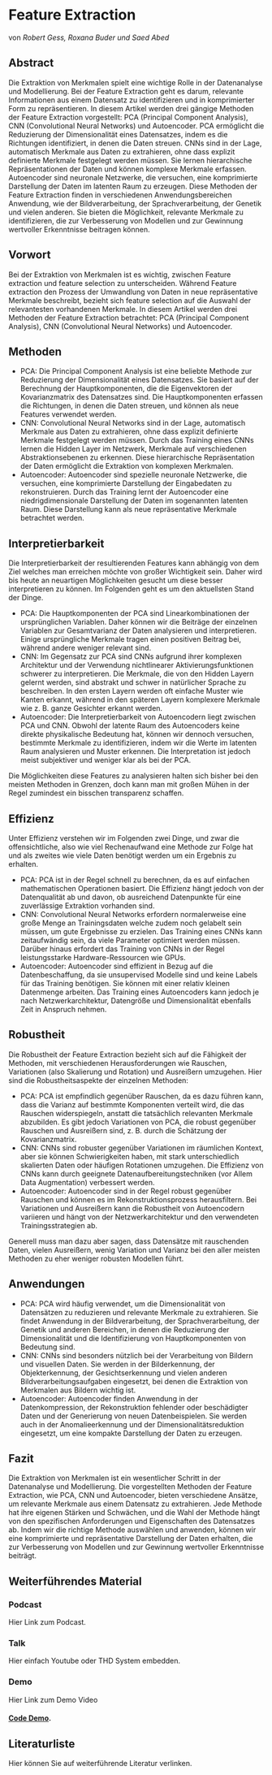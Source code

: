# Feature Extraction
von *Robert Gess, Roxana Buder und Saed Abed*

## Abstract
Die Extraktion von Merkmalen spielt eine wichtige Rolle in der Datenanalyse und Modellierung. Bei der Feature Extraction geht es darum, relevante Informationen aus einem Datensatz zu identifizieren und in komprimierter Form zu repräsentieren. In diesem Artikel werden drei gängige Methoden der Feature Extraction vorgestellt: PCA (Principal Component Analysis), CNN (Convolutional Neural Networks) und Autoencoder.
PCA ermöglicht die Reduzierung der Dimensionalität eines Datensatzes, indem es die Richtungen identifiziert, in denen die Daten streuen. CNNs sind in der Lage, automatisch Merkmale aus Daten zu extrahieren, ohne dass explizit definierte Merkmale festgelegt werden müssen. Sie lernen hierarchische Repräsentationen der Daten und können komplexe Merkmale erfassen. Autoencoder sind neuronale Netzwerke, die versuchen, eine komprimierte Darstellung der Daten im latenten Raum zu erzeugen.
Diese Methoden der Feature Extraction finden in verschiedenen Anwendungsbereichen Anwendung, wie der Bildverarbeitung, der Sprachverarbeitung, der Genetik und vielen anderen. Sie bieten die Möglichkeit, relevante Merkmale zu identifizieren, die zur Verbesserung von Modellen und zur Gewinnung wertvoller Erkenntnisse beitragen können.

## Vorwort
Bei der Extraktion von Merkmalen ist es wichtig, zwischen Feature extraction und feature selection zu unterscheiden. Während Feature extraction den Prozess der Umwandlung von Daten in neue repräsentative Merkmale beschreibt, bezieht sich feature selection auf die Auswahl der relevantesten vorhandenen Merkmale.
In diesem Artikel werden drei Methoden der Feature Extraction betrachtet: PCA (Principal Component Analysis), CNN (Convolutional Neural Networks) und Autoencoder.

## Methoden
* PCA: Die Principal Component Analysis ist eine beliebte Methode zur Reduzierung der Dimensionalität eines Datensatzes. Sie basiert auf der Berechnung der Hauptkomponenten, die die Eigenvektoren der Kovarianzmatrix des Datensatzes sind. Die Hauptkomponenten erfassen die Richtungen, in denen die Daten streuen, und können als neue Features verwendet werden.
* CNN: Convolutional Neural Networks sind in der Lage, automatisch Merkmale aus Daten zu extrahieren, ohne dass explizit definierte Merkmale festgelegt werden müssen. Durch das Training eines CNNs lernen die Hidden Layer im Netzwerk, Merkmale auf verschiedenen Abstraktionsebenen zu erkennen. Diese hierarchische Repräsentation der Daten ermöglicht die Extraktion von komplexen Merkmalen.
* Autoencoder: Autoencoder sind spezielle neuronale Netzwerke, die versuchen, eine komprimierte Darstellung der Eingabedaten zu rekonstruieren. Durch das Training lernt der Autoencoder eine niedrigdimensionale Darstellung der Daten im sogenannten latenten Raum. Diese Darstellung kann als neue repräsentative Merkmale betrachtet werden.

## Interpretierbarkeit
Die Interpretierbarkeit der resultierenden Features kann abhängig von dem Ziel welches man erreichen möchte von großer Wichtigkeit sein. Daher wird bis heute an neuartigen Möglichkeiten gesucht um diese besser interpretieren zu können. Im Folgenden geht es um den aktuellsten Stand der Dinge.

* PCA: Die Hauptkomponenten der PCA sind Linearkombinationen der ursprünglichen Variablen. Daher können wir die Beiträge der einzelnen Variablen zur Gesamtvarianz der Daten analysieren und interpretieren. Einige ursprüngliche Merkmale tragen einen positiven Beitrag bei, während andere weniger relevant sind.
* CNN: Im Gegensatz zur PCA sind CNNs aufgrund ihrer komplexen Architektur und der Verwendung nichtlinearer Aktivierungsfunktionen schwerer zu interpretieren. Die Merkmale, die von den Hidden Layern gelernt werden, sind abstrakt und schwer in natürlicher Sprache zu beschreiben. In den ersten Layern werden oft einfache Muster wie Kanten erkannt, während in den späteren Layern komplexere Merkmale wie z. B. ganze Gesichter erkannt werden.
* Autoencoder: Die Interpretierbarkeit von Autoencodern liegt zwischen PCA und CNN. Obwohl der latente Raum des Autoencoders keine direkte physikalische Bedeutung hat, können wir dennoch versuchen, bestimmte Merkmale zu identifizieren, indem wir die Werte im latenten Raum analysieren und Muster erkennen. Die Interpretation ist jedoch meist subjektiver und weniger klar als bei der PCA.

Die Möglichkeiten diese Features zu analysieren halten sich bisher bei den meisten Methoden in Grenzen, doch kann man mit großen Mühen in der Regel zumindest ein bisschen transparenz schaffen.

## Effizienz
Unter Effizienz verstehen wir im Folgenden zwei Dinge, und zwar die offensichtliche, also wie viel Rechenaufwand eine Methode zur Folge hat und als zweites wie viele Daten benötigt werden um ein Ergebnis zu erhalten.

* PCA: PCA ist in der Regel schnell zu berechnen, da es auf einfachen mathematischen Operationen basiert. Die Effizienz hängt jedoch von der Datenqualität ab und davon, ob ausreichend Datenpunkte für eine zuverlässige Extraktion vorhanden sind.
* CNN: Convolutional Neural Networks erfordern normalerweise eine große Menge an Trainingsdaten welche zudem noch gelabelt sein müssen, um gute Ergebnisse zu erzielen. Das Training eines CNNs kann zeitaufwändig sein, da viele Parameter optimiert werden müssen. Darüber hinaus erfordert das Training von CNNs in der Regel leistungsstarke Hardware-Ressourcen wie GPUs.
* Autoencoder: Autoencoder sind effizient in Bezug auf die Datenbeschaffung, da sie unsupervised Modelle sind und keine Labels für das Training benötigen. Sie können mit einer relativ kleinen Datenmenge arbeiten. Das Training eines Autoencoders kann jedoch je nach Netzwerkarchitektur, Datengröße und Dimensionalität ebenfalls Zeit in Anspruch nehmen.

## Robustheit
Die Robustheit der Feature Extraction bezieht sich auf die Fähigkeit der Methoden, mit verschiedenen Herausforderungen wie Rauschen, Variationen (also Skalierung und Rotation) und Ausreißern umzugehen. Hier sind die Robustheitsaspekte der einzelnen Methoden:

* PCA: PCA ist empfindlich gegenüber Rauschen, da es dazu führen kann, dass die Varianz auf bestimmte Komponenten verteilt wird, die das Rauschen widerspiegeln, anstatt die tatsächlich relevanten Merkmale abzubilden. Es gibt jedoch Variationen von PCA, die robust gegenüber Rauschen und Ausreißern sind, z. B. durch die Schätzung der Kovarianzmatrix.
* CNN: CNNs sind robuster gegenüber Variationen im räumlichen Kontext, aber sie können Schwierigkeiten haben, mit stark unterschiedlich skalierten Daten oder häufigen Rotationen umzugehen. Die Effizienz von CNNs kann durch geeignete Datenaufbereitungstechniken (vor Allem Data Augmentation) verbessert werden.
* Autoencoder: Autoencoder sind in der Regel robust gegenüber Rauschen und können es im Rekonstruktionsprozess herausfiltern. Bei Variationen und Ausreißern kann die Robustheit von Autoencodern variieren und hängt von der Netzwerkarchitektur und den verwendeten Trainingsstrategien ab.

Generell muss man dazu aber sagen, dass Datensätze mit rauschenden Daten, vielen Ausreißern, wenig Variation und Varianz bei den aller meisten Methoden zu eher weniger robusten Modellen führt.

## Anwendungen
* PCA: PCA wird häufig verwendet, um die Dimensionalität von Datensätzen zu reduzieren und relevante Merkmale zu extrahieren. Sie findet Anwendung in der Bildverarbeitung, der Sprachverarbeitung, der Genetik und anderen Bereichen, in denen die Reduzierung der Dimensionalität und die Identifizierung von Hauptkomponenten von Bedeutung sind.
* CNN: CNNs sind besonders nützlich bei der Verarbeitung von Bildern und visuellen Daten. Sie werden in der Bilderkennung, der Objekterkennung, der Gesichtserkennung und vielen anderen Bildverarbeitungsaufgaben eingesetzt, bei denen die Extraktion von Merkmalen aus Bildern wichtig ist.
* Autoencoder: Autoencoder finden Anwendung in der Datenkompression, der Rekonstruktion fehlender oder beschädigter Daten und der Generierung von neuen Datenbeispielen. Sie werden auch in der Anomalieerkennung und der Dimensionalitätsreduktion eingesetzt, um eine kompakte Darstellung der Daten zu erzeugen.

## Fazit
Die Extraktion von Merkmalen ist ein wesentlicher Schritt in der Datenanalyse und Modellierung. Die vorgestellten Methoden der Feature Extraction, wie PCA, CNN und Autoencoder, bieten verschiedene Ansätze, um relevante Merkmale aus einem Datensatz zu extrahieren. Jede Methode hat ihre eigenen Stärken und Schwächen, und die Wahl der Methode hängt von den spezifischen Anforderungen und Eigenschaften des Datensatzes ab. Indem wir die richtige Methode auswählen und anwenden, können wir eine komprimierte und repräsentative Darstellung der Daten erhalten, die zur Verbesserung von Modellen und zur Gewinnung wertvoller Erkenntnisse beiträgt.




## Weiterführendes Material

### Podcast
Hier Link zum Podcast.

### Talk
Hier einfach Youtube oder THD System embedden.

### Demo
Hier Link zum Demo Video 
#### [Code Demo](https://mygit.th-deg.de/sa13291/ki-seminar).



## Literaturliste
Hier können Sie auf weiterführende Literatur verlinken. 